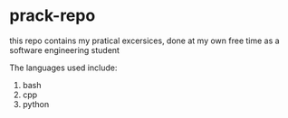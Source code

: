# prack-repo
 this repo contains my pratical excersices,
 done at my own free time as a software engineering student<br>

 The languages used include:
 1. bash
 2. cpp
 3. python
